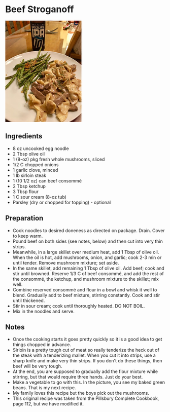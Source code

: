 # Beef Stroganoff

![Beef Stroganoff](https://github.com/FoodieNerds/cookbook/blob/master/main-course/images/BeefStroganoff.jpg)

## Ingredients

* 8 oz uncooked egg noodle
* 2 Tbsp olive oil
* 1 (8-oz) pkg fresh whole mushrooms, sliced
* 1/2 C chopped onions
* 1 garlic clove, minced
* 1 lb sirloin steak
* 1 (10 1/2 oz) can beef consommé
* 2 Tbsp ketchup
* 3 Tbsp flour
* 1 C sour cream (8-oz tub)
* Parsley (dry or chopped for topping) - optional

## Preparation

* Cook noodles to desired doneness as directed on package. Drain. Cover to keep warm.  
* Pound beef on both sides (see notes, below) and then cut into very thin strips.
* Meanwhile, in a large skillet over medium heat, add 1 Tbsp of olive oil. When the oil is hot, add mushrooms, onion, and garlic; cook 2-3 min or until tender. Remove mushroom mixture; set aside.  
* In the same skillet, add remaining 1 Tbsp of olive oil. Add beef; cook and stir until browned.
Reserve 1/3 C of beef consommé, and add the rest of the consommé, the ketchup, and mushroom mixture to the skillet; mix well.  
* Combine reserved consommé and flour in a bowl and whisk it well to blend. Gradually add to beef mixture, stirring constantly. Cook and stir until thickened.
* Stir in sour cream; cook until thoroughly heated. DO NOT BOIL.
* Mix in the noodles and serve.

## Notes

* Once the cooking starts it goes pretty quickly so it is a good idea to get things chopped in advance.
* Sirloin is a pretty tough cut of meat so really tenderize the heck out of the steak with a tenderizing mallet. When you cut it into strips, use a sharp knife and make very thin strips. If you don't do these things, then beef will be very tough.
* At the end, you are supposed to gradually add the flour mixture while stirring, but that would require three hands. Just do your best.
* Make a vegetable to go with this. In the picture, you see my baked green beans. That is my next recipe.
* My family loves this recipe but the boys pick out the mushrooms.
* This original recipe was taken from the Pillsbury Complete Cookbook, page 112, but we have modified it.
